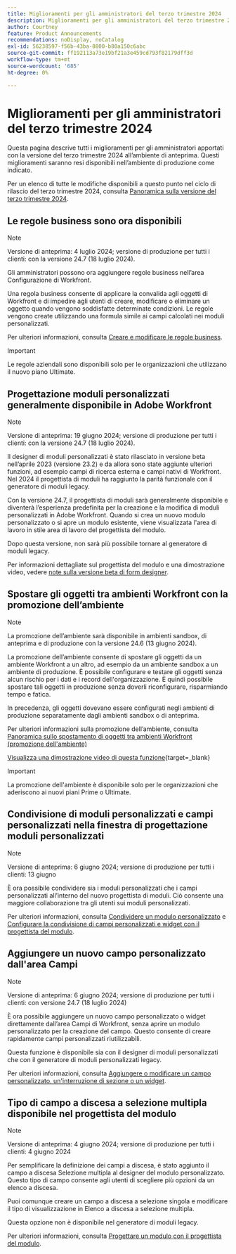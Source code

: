 ```yaml
---
title: Miglioramenti per gli amministratori del terzo trimestre 2024
description: Miglioramenti per gli amministratori del terzo trimestre 2024
author: Courtney
feature: Product Announcements
recommendations: noDisplay, noCatalog
exl-id: 56238597-f56b-43ba-8800-b80a150c6abc
source-git-commit: ff192113a73e19bf21a3e459cd793f82179dff3d
workflow-type: tm+mt
source-wordcount: '685'
ht-degree: 0%

---
```


# Miglioramenti per gli amministratori del terzo trimestre 2024

Questa pagina descrive tutti i miglioramenti per gli amministratori apportati con la versione del terzo trimestre 2024 all’ambiente di anteprima. Questi miglioramenti saranno resi disponibili nell’ambiente di produzione come indicato.

Per un elenco di tutte le modifiche disponibili a questo punto nel ciclo di rilascio del terzo trimestre 2024, consulta [Panoramica sulla versione del terzo trimestre 2024](/help/quicksilver/product-announcements/product-releases/24-q3-release-activity/24-q3-release-overview.md).

## Le regole business sono ora disponibili

>[!NOTE]
>
>Versione di anteprima: 4 luglio 2024; versione di produzione per tutti i clienti: con la versione 24.7 (18 luglio 2024).

Gli amministratori possono ora aggiungere regole business nell’area Configurazione di Workfront.

Una regola business consente di applicare la convalida agli oggetti di Workfront e di impedire agli utenti di creare, modificare o eliminare un oggetto quando vengono soddisfatte determinate condizioni. Le regole vengono create utilizzando una formula simile ai campi calcolati nei moduli personalizzati.

Per ulteriori informazioni, consulta [Creare e modificare le regole business](/help/quicksilver/administration-and-setup/set-up-workfront/configure-system-defaults/business-rules.md).

>[!IMPORTANT]
>
>Le regole aziendali sono disponibili solo per le organizzazioni che utilizzano il nuovo piano Ultimate.

## Progettazione moduli personalizzati generalmente disponibile in Adobe Workfront

>[!NOTE]
>
>Versione di anteprima: 19 giugno 2024; versione di produzione per tutti i clienti: con la versione 24.7 (18 luglio 2024).

Il designer di moduli personalizzati è stato rilasciato in versione beta nell’aprile 2023 (versione 23.2) e da allora sono state aggiunte ulteriori funzioni, ad esempio campi di ricerca esterna e campi nativi di Workfront. Nel 2024 il progettista di moduli ha raggiunto la parità funzionale con il generatore di moduli legacy.

Con la versione 24.7, il progettista di moduli sarà generalmente disponibile e diventerà l’esperienza predefinita per la creazione e la modifica di moduli personalizzati in Adobe Workfront. Quando si crea un nuovo modulo personalizzato o si apre un modulo esistente, viene visualizzata l&#39;area di lavoro in stile area di lavoro del progettista del modulo.

Dopo questa versione, non sarà più possibile tornare al generatore di moduli legacy.

Per informazioni dettagliate sul progettista del modulo e una dimostrazione video, vedere [note sulla versione beta di form designer](/help/quicksilver/product-announcements/product-releases/23.2-release-activity/23-2-admin-enhancements.md).

## Spostare gli oggetti tra ambienti Workfront con la promozione dell’ambiente

>[!NOTE]
>
>La promozione dell’ambiente sarà disponibile in ambienti sandbox, di anteprima e di produzione con la versione 24.6 (13 giugno 2024).

La promozione dell’ambiente consente di spostare gli oggetti da un ambiente Workfront a un altro, ad esempio da un ambiente sandbox a un ambiente di produzione. È possibile configurare e testare gli oggetti senza alcun rischio per i dati e i record dell&#39;organizzazione. È quindi possibile spostare tali oggetti in produzione senza doverli riconfigurare, risparmiando tempo e fatica.

In precedenza, gli oggetti dovevano essere configurati negli ambienti di produzione separatamente dagli ambienti sandbox o di anteprima.

Per ulteriori informazioni sulla promozione dell’ambiente, consulta [Panoramica sullo spostamento di oggetti tra ambienti Workfront (promozione dell&#39;ambiente)](/help/quicksilver/administration-and-setup/set-up-workfront/workfront-testing-environments/environment-promotion-in-wf.md)

[Visualizza una dimostrazione video di questa funzione](https://video.tv.adobe.com/v/3429735/){target=_blank}

>[!IMPORTANT]
>
>La promozione dell&#39;ambiente è disponibile solo per le organizzazioni che aderiscono ai nuovi piani Prime o Ultimate.
>

## Condivisione di moduli personalizzati e campi personalizzati nella finestra di progettazione moduli personalizzati

>[!NOTE]
>
>Versione di anteprima: 6 giugno 2024; versione di produzione per tutti i clienti: 13 giugno

È ora possibile condividere sia i moduli personalizzati che i campi personalizzati all’interno del nuovo progettista di moduli. Ciò consente una maggiore collaborazione tra gli utenti sui moduli personalizzati.

Per ulteriori informazioni, consulta [Condividere un modulo personalizzato](/help/quicksilver/administration-and-setup/customize-workfront/create-manage-custom-forms/share-access-to-a-custom-form.md) e [Configurare la condivisione di campi personalizzati e widget con il progettista del modulo](/help/quicksilver/administration-and-setup/customize-workfront/create-manage-custom-forms/form-designer/manage-a-form/share-custom-fields.md).

## Aggiungere un nuovo campo personalizzato dall&#39;area Campi

>[!NOTE]
>
>Versione di anteprima: 6 giugno 2024; versione di produzione per tutti i clienti: con versione 24.7 (18 luglio 2024)

È ora possibile aggiungere un nuovo campo personalizzato o widget direttamente dall’area Campi di Workfront, senza aprire un modulo personalizzato per la creazione del campo. Questo consente di creare rapidamente campi personalizzati riutilizzabili.

Questa funzione è disponibile sia con il designer di moduli personalizzati che con il generatore di moduli personalizzati legacy.

Per ulteriori informazioni, consulta [Aggiungere o modificare un campo personalizzato, un&#39;interruzione di sezione o un widget](/help/quicksilver/administration-and-setup/customize-workfront/create-manage-custom-forms/edit-a-custom-field.md).

## Tipo di campo a discesa a selezione multipla disponibile nel progettista del modulo

>[!NOTE]
>
>Versione di anteprima: 4 giugno 2024; versione di produzione per tutti i clienti: 4 giugno 2024

Per semplificare la definizione dei campi a discesa, è stato aggiunto il campo a discesa Selezione multipla al designer del modulo personalizzato. Questo tipo di campo consente agli utenti di scegliere più opzioni da un elenco a discesa.

Puoi comunque creare un campo a discesa a selezione singola e modificare il tipo di visualizzazione in Elenco a discesa a selezione multipla.

Questa opzione non è disponibile nel generatore di moduli legacy.

Per ulteriori informazioni, consulta [Progettare un modulo con il progettista del modulo](/help/quicksilver/administration-and-setup/customize-workfront/create-manage-custom-forms/form-designer/design-a-form/design-a-form.md).
